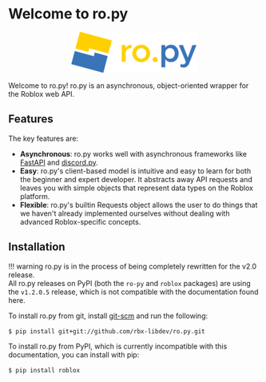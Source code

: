 # Welcome to ro.py

<div align="center">
    <img width="50%" src="assets/textlogo.svg">
</div>

Welcome to ro.py!
ro.py is an asynchronous, object-oriented wrapper for the Roblox web API.  

## Features
The key features are:  

- **Asynchronous**: ro.py works well with asynchronous frameworks like [FastAPI](https://fastapi.tiangolo.com/) and 
[discord.py](https://github.com/Rapptz/discord.py).  
- **Easy**: ro.py's client-based model is intuitive and easy to learn for both the beginner and expert developer. It
  abstracts away API requests and leaves you with simple objects that represent data types on the Roblox platform.
- **Flexible**: ro.py's builtin Requests object allows the user to do things that we haven't already implemented
ourselves without dealing with advanced Roblox-specific concepts.

## Installation
!!! warning
	ro.py is in the process of being completely rewritten for the v2.0 release.  
    All ro.py releases on PyPI (both the `ro-py` and `roblox` packages) are using the `v1.2.0.5` release, which is not
    compatible with the documentation found here.

To install ro.py from git, install [git-scm](https://git-scm.com/downloads) and run the following:
```
$ pip install git+git://github.com/rbx-libdev/ro.py.git
```

To install ro.py from PyPI, which is currently incompatible with this documentation, you can install with pip:
```
$ pip install roblox
```
